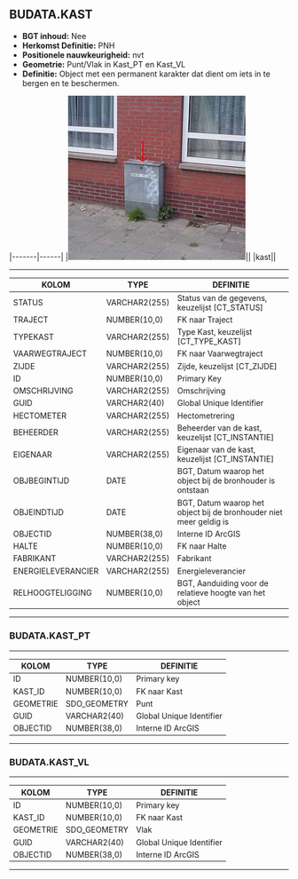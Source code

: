 ﻿## BUDATA.KAST


* __BGT inhoud:__ Nee
* __Herkomst Definitie:__ PNH
* __Positionele nauwkeurigheid:__ nvt
* __Geometrie:__ Punt/Vlak in Kast_PT en Kast_VL
* __Definitie:__ Object met een permanent karakter dat dient om iets in te bergen en te beschermen.

|-------|------|
|![kast](kast.png)||
|kast||

***

|KOLOM                           	|TYPE          	|DEFINITIE|
|------                          	|----          	|-----    |
|STATUS                          	|VARCHAR2(255) 	|Status van de gegevens, keuzelijst [CT_STATUS]|
|TRAJECT                         	|NUMBER(10,0)  	|FK naar Traject|
|TYPEKAST                        	|VARCHAR2(255) 	|Type Kast, keuzelijst [CT_TYPE_KAST]|
|VAARWEGTRAJECT                  	|NUMBER(10,0)  	|FK naar Vaarwegtraject|
|ZIJDE                           	|VARCHAR2(255) 	|Zijde, keuzelijst [CT_ZIJDE]|
|ID                              	|NUMBER(10,0)  	|Primary Key|
|OMSCHRIJVING                    	|VARCHAR2(255) 	|Omschrijving|
|GUID                            	|VARCHAR2(40)  	|Global Unique Identifier|
|HECTOMETER                      	|VARCHAR2(255) 	|Hectometrering|
|BEHEERDER                       	|VARCHAR2(255) 	|Beheerder van de kast, keuzelijst [CT_INSTANTIE]|
|EIGENAAR                        	|VARCHAR2(255) 	|Eigenaar van de kast, keuzelijst [CT_INSTANTIE]|
|OBJBEGINTIJD                    	|DATE          	|BGT, Datum waarop het object bij de bronhouder is ontstaan|
|OBJEINDTIJD                     	|DATE          	|BGT, Datum waarop het object bij de bronhouder niet meer geldig is|
|OBJECTID                        	|NUMBER(38,0)   |Interne ID ArcGIS|
|HALTE								|NUMBER(10,0)	|FK naar Halte|	
|FABRIKANT							|VARCHAR2(255)	|Fabrikant|
|ENERGIELEVERANCIER					|VARCHAR2(255)	|Energieleverancier|
|RELHOOGTELIGGING                	|NUMBER(10,0)  	|BGT, Aanduiding voor de relatieve hoogte van het object|

***

### BUDATA.KAST_PT

***

|KOLOM                           	|TYPE          	|DEFINITIE|
|------                          	|----          	|-----    |
|ID                         		|NUMBER(10,0)  	|Primary key|
|KAST_ID							|NUMBER(10,0)	|FK naar Kast|
|GEOMETRIE                       	|SDO_GEOMETRY  	|Punt|
|GUID                            	|VARCHAR2(40)  	|Global Unique Identifier|
|OBJECTID                        	|NUMBER(38,0)   |Interne ID ArcGIS|

***

### BUDATA.KAST_VL

***

|KOLOM                           	|TYPE          	|DEFINITIE|
|------                          	|----          	|-----    |
|ID                         		|NUMBER(10,0)  	|Primary key|
|KAST_ID							|NUMBER(10,0)	|FK naar Kast|
|GEOMETRIE                       	|SDO_GEOMETRY  	|Vlak|
|GUID                            	|VARCHAR2(40)  	|Global Unique Identifier|
|OBJECTID                        	|NUMBER(38,0)   |Interne ID ArcGIS|

***

